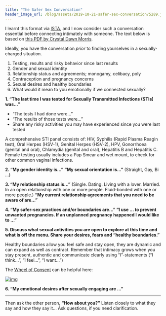 ```yaml
---
title: "The Safer Sex Conversation"
header_image_url: /blog/assets/2019-10-21-safer-sex-conversation/5289.jpg
---
```


I learnt this format via [ISTA](http://ista.life/), and I now consider such a conversation essential before connecting intimately with someone. The text below is based on [this PDF by Crystal Dawn Morris](https://sexualrenaissance.com/wp-content/uploads/2017/11/Six-Safe-Sex-Points-Handout.pdf).

Ideally, you have the conversation *prior* to finding yourselves in a sexually-charged situation.

1. Testing, results and risky behavior since last results
2. Gender and sexual identity
3. Relationship status and agreements; monogamy, celibacy, poly
4. Contraception and pregnancy concerns
5. Sexual desires and healthy boundaries
6. What would it mean to you emotionally if we connected sexually?

**1. “The last time I was tested for Sexually Transmitted Infections (STIs) was…”**

* “The tests I had done were…”
* “The results of those tests were…”
* Share any risky activities you may have experienced since you were last tested

A comprehensive STI panel consists of: HIV, Syphilis (Rapid Plasma Reagin test), Oral Herpes (HSV-1), Genital Herpes (HSV-2), HPV, Gonorrhoea (genital and oral), Chlamydia (genital and oral), Hepatitis B and Hepatitis C. Female testing usually includes a Pap Smear and wet mount, to check for other common vaginal infections.

**2. “My gender identity is…” “My sexual orientation is…”** (Straight, Gay, Bi …)

**3. “My relationship status is…”** (Single. Dating. Living with a lover. Married. In an open relationship with one or more people. Fluid-bonded with one or more people.) **“My current relationship agreements that you need to be aware of are…”**

**4. “My safer-sex practices and/or boundaries are…” “I use … to prevent unwanted pregnancies. If an unplanned pregnancy happened I would like to …”**

**5. Discuss what sexual activities you are open to explore at this time and what is off the menu. Share your desires, fears and “healthy boundaries.”**

Healthy boundaries allow you feel safe and stay open, they are dynamic and can expand as well as contract. Remember that intimacy grows when you stay present, authentic and communicate clearly using “I”-statements (“I think…”, “I feel…”, “I want…”)

The [Wheel of Consent](https://www.youtube.com/watch?v=auokDp_EA80) can be helpful here:

[![img](https://miro.medium.com/max/863/0*0LMp7IPl7Jv0omFH)](https://www.youtube.com/watch?v=auokDp_EA80)

**6. “My emotional desires after sexually engaging are …”**

<hr />

Then ask the other person, **“How about you?”** Listen closely to what they say and how they say it… Ask questions, if you need clarification.
